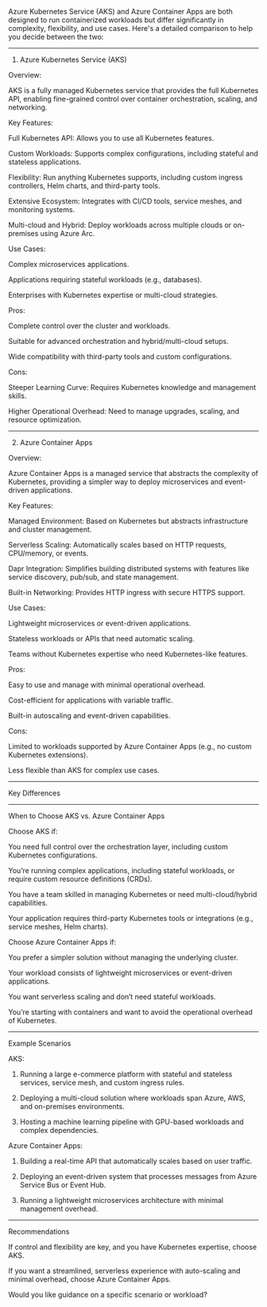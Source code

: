 Azure Kubernetes Service (AKS) and Azure Container Apps are both designed to run containerized workloads but differ significantly in complexity, flexibility, and use cases. Here's a detailed comparison to help you decide between the two:


---

1. Azure Kubernetes Service (AKS)

Overview:

AKS is a fully managed Kubernetes service that provides the full Kubernetes API, enabling fine-grained control over container orchestration, scaling, and networking.

Key Features:

Full Kubernetes API: Allows you to use all Kubernetes features.

Custom Workloads: Supports complex configurations, including stateful and stateless applications.

Flexibility: Run anything Kubernetes supports, including custom ingress controllers, Helm charts, and third-party tools.

Extensive Ecosystem: Integrates with CI/CD tools, service meshes, and monitoring systems.

Multi-cloud and Hybrid: Deploy workloads across multiple clouds or on-premises using Azure Arc.


Use Cases:

Complex microservices applications.

Applications requiring stateful workloads (e.g., databases).

Enterprises with Kubernetes expertise or multi-cloud strategies.


Pros:

Complete control over the cluster and workloads.

Suitable for advanced orchestration and hybrid/multi-cloud setups.

Wide compatibility with third-party tools and custom configurations.


Cons:

Steeper Learning Curve: Requires Kubernetes knowledge and management skills.

Higher Operational Overhead: Need to manage upgrades, scaling, and resource optimization.



---

2. Azure Container Apps

Overview:

Azure Container Apps is a managed service that abstracts the complexity of Kubernetes, providing a simpler way to deploy microservices and event-driven applications.

Key Features:

Managed Environment: Based on Kubernetes but abstracts infrastructure and cluster management.

Serverless Scaling: Automatically scales based on HTTP requests, CPU/memory, or events.

Dapr Integration: Simplifies building distributed systems with features like service discovery, pub/sub, and state management.

Built-in Networking: Provides HTTP ingress with secure HTTPS support.


Use Cases:

Lightweight microservices or event-driven applications.

Stateless workloads or APIs that need automatic scaling.

Teams without Kubernetes expertise who need Kubernetes-like features.


Pros:

Easy to use and manage with minimal operational overhead.

Cost-efficient for applications with variable traffic.

Built-in autoscaling and event-driven capabilities.


Cons:

Limited to workloads supported by Azure Container Apps (e.g., no custom Kubernetes extensions).

Less flexible than AKS for complex use cases.



---

Key Differences


---

When to Choose AKS vs. Azure Container Apps

Choose AKS if:

You need full control over the orchestration layer, including custom Kubernetes configurations.

You’re running complex applications, including stateful workloads, or require custom resource definitions (CRDs).

You have a team skilled in managing Kubernetes or need multi-cloud/hybrid capabilities.

Your application requires third-party Kubernetes tools or integrations (e.g., service meshes, Helm charts).


Choose Azure Container Apps if:

You prefer a simpler solution without managing the underlying cluster.

Your workload consists of lightweight microservices or event-driven applications.

You want serverless scaling and don’t need stateful workloads.

You’re starting with containers and want to avoid the operational overhead of Kubernetes.



---

Example Scenarios

AKS:

1. Running a large e-commerce platform with stateful and stateless services, service mesh, and custom ingress rules.


2. Deploying a multi-cloud solution where workloads span Azure, AWS, and on-premises environments.


3. Hosting a machine learning pipeline with GPU-based workloads and complex dependencies.



Azure Container Apps:

1. Building a real-time API that automatically scales based on user traffic.


2. Deploying an event-driven system that processes messages from Azure Service Bus or Event Hub.


3. Running a lightweight microservices architecture with minimal management overhead.




---

Recommendations

If control and flexibility are key, and you have Kubernetes expertise, choose AKS.

If you want a streamlined, serverless experience with auto-scaling and minimal overhead, choose Azure Container Apps.


Would you like guidance on a specific scenario or workload?

